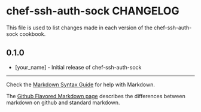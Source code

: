 chef-ssh-auth-sock CHANGELOG
============================

This file is used to list changes made in each version of the chef-ssh-auth-sock cookbook.

0.1.0
-----
- [your_name] - Initial release of chef-ssh-auth-sock

- - -
Check the [Markdown Syntax Guide](http://daringfireball.net/projects/markdown/syntax) for help with Markdown.

The [Github Flavored Markdown page](http://github.github.com/github-flavored-markdown/) describes the differences between markdown on github and standard markdown.
